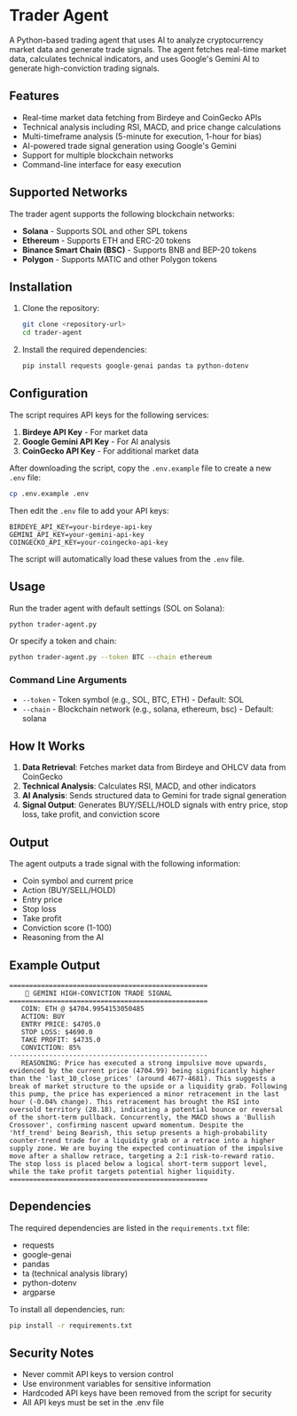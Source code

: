# Trader Agent

A Python-based trading agent that uses AI to analyze cryptocurrency market data and generate trade signals. The agent fetches real-time market data, calculates technical indicators, and uses Google's Gemini AI to generate high-conviction trading signals.

## Features

- Real-time market data fetching from Birdeye and CoinGecko APIs
- Technical analysis including RSI, MACD, and price change calculations
- Multi-timeframe analysis (5-minute for execution, 1-hour for bias)
- AI-powered trade signal generation using Google's Gemini
- Support for multiple blockchain networks
- Command-line interface for easy execution

## Supported Networks

The trader agent supports the following blockchain networks:

- **Solana** - Supports SOL and other SPL tokens
- **Ethereum** - Supports ETH and ERC-20 tokens
- **Binance Smart Chain (BSC)** - Supports BNB and BEP-20 tokens
- **Polygon** - Supports MATIC and other Polygon tokens

## Installation

1. Clone the repository:

   ```bash
   git clone <repository-url>
   cd trader-agent
   ```

2. Install the required dependencies:
   ```bash
   pip install requests google-genai pandas ta python-dotenv
   ```

## Configuration

The script requires API keys for the following services:

1. **Birdeye API Key** - For market data
2. **Google Gemini API Key** - For AI analysis
3. **CoinGecko API Key** - For additional market data

After downloading the script, copy the `.env.example` file to create a new `.env` file:

```bash
cp .env.example .env
```

Then edit the `.env` file to add your API keys:

```env
BIRDEYE_API_KEY=your-birdeye-api-key
GEMINI_API_KEY=your-gemini-api-key
COINGECKO_API_KEY=your-coingecko-api-key
```

The script will automatically load these values from the `.env` file.

## Usage

Run the trader agent with default settings (SOL on Solana):

```bash
python trader-agent.py
```

Or specify a token and chain:

```bash
python trader-agent.py --token BTC --chain ethereum
```

### Command Line Arguments

- `--token` - Token symbol (e.g., SOL, BTC, ETH) - Default: SOL
- `--chain` - Blockchain network (e.g., solana, ethereum, bsc) - Default: solana

## How It Works

1. **Data Retrieval**: Fetches market data from Birdeye and OHLCV data from CoinGecko
2. **Technical Analysis**: Calculates RSI, MACD, and other indicators
3. **AI Analysis**: Sends structured data to Gemini for trade signal generation
4. **Signal Output**: Generates BUY/SELL/HOLD signals with entry price, stop loss, take profit, and conviction score

## Output

The agent outputs a trade signal with the following information:

- Coin symbol and current price
- Action (BUY/SELL/HOLD)
- Entry price
- Stop loss
- Take profit
- Conviction score (1-100)
- Reasoning from the AI

## Example Output

```
==================================================
    🧠 GEMINI HIGH-CONVICTION TRADE SIGNAL
==================================================
   COIN: ETH @ $4704.9954153050485
   ACTION: BUY
   ENTRY PRICE: $4705.0
   STOP LOSS: $4690.0
   TAKE PROFIT: $4735.0
   CONVICTION: 85%
--------------------------------------------------
   REASONING: Price has executed a strong impulsive move upwards, evidenced by the current price (4704.99) being significantly higher than the 'last_10_close_prices' (around 4677-4681). This suggests a break of market structure to the upside or a liquidity grab. Following this pump, the price has experienced a minor retracement in the last hour (-0.04% change). This retracement has brought the RSI into oversold territory (28.18), indicating a potential bounce or reversal of the short-term pullback. Concurrently, the MACD shows a 'Bullish Crossover', confirming nascent upward momentum. Despite the 'htf_trend' being Bearish, this setup presents a high-probability counter-trend trade for a liquidity grab or a retrace into a higher supply zone. We are buying the expected continuation of the impulsive move after a shallow retrace, targeting a 2:1 risk-to-reward ratio. The stop loss is placed below a logical short-term support level, while the take profit targets potential higher liquidity.
==================================================
```

## Dependencies

The required dependencies are listed in the `requirements.txt` file:

- requests
- google-genai
- pandas
- ta (technical analysis library)
- python-dotenv
- argparse

To install all dependencies, run:

```bash
pip install -r requirements.txt
```

## Security Notes

- Never commit API keys to version control
- Use environment variables for sensitive information
- Hardcoded API keys have been removed from the script for security
- All API keys must be set in the .env file
